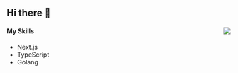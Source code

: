 ## Hi there 👋

#### My Skills <code><img align="right" src="https://github-readme-stats.vercel.app/api?username=utya1414&show_icons=true&theme=transparent" /></code>
  - Next.js
  - TypeScript
  - Golang
